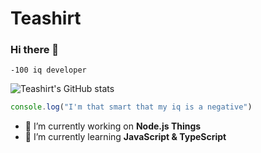 # Teashirt
### Hi there 👋

````-100 iq developer````

![Teashirt's GitHub stats](https://github-readme-stats.vercel.app/api?username=teashirtdev&show_icons=true&theme=tokyonight)

```javascript
console.log("I'm that smart that my iq is a negative")
```

- 🔭 I’m currently working on **Node.js Things**
- 🌱 I’m currently learning **JavaScript & TypeScript**

